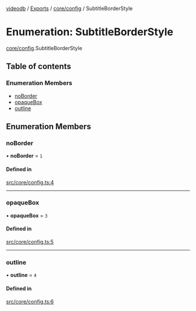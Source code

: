 [videodb](../README.md) / [Exports](../modules.md) / [core/config](../modules/core_config.md) / SubtitleBorderStyle

# Enumeration: SubtitleBorderStyle

[core/config](../modules/core_config.md).SubtitleBorderStyle

## Table of contents

### Enumeration Members

- [noBorder](core_config.SubtitleBorderStyle.md#noborder)
- [opaqueBox](core_config.SubtitleBorderStyle.md#opaquebox)
- [outline](core_config.SubtitleBorderStyle.md#outline)

## Enumeration Members

### noBorder

• **noBorder** = ``1``

#### Defined in

[src/core/config.ts:4](https://github.com/video-db/videodb-node/blob/583396d/src/core/config.ts#L4)

___

### opaqueBox

• **opaqueBox** = ``3``

#### Defined in

[src/core/config.ts:5](https://github.com/video-db/videodb-node/blob/583396d/src/core/config.ts#L5)

___

### outline

• **outline** = ``4``

#### Defined in

[src/core/config.ts:6](https://github.com/video-db/videodb-node/blob/583396d/src/core/config.ts#L6)
